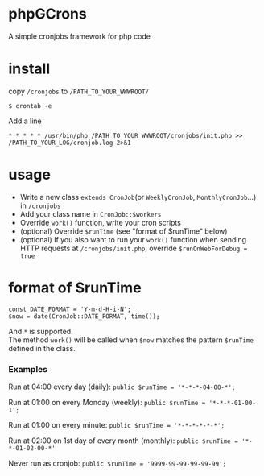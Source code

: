 # phpGCrons
A simple cronjobs framework for php code

# install

copy `/cronjobs` to `/PATH_TO_YOUR_WWWROOT/`
```
$ crontab -e
```
Add a line
```
* * * * * /usr/bin/php /PATH_TO_YOUR_WWWROOT/cronjobs/init.php >> /PATH_TO_YOUR_LOG/cronjob.log 2>&1
```

# usage

- Write a new class `extends CronJob`(or `WeeklyCronJob`, `MonthlyCronJob`...) in `/cronjobs`    
- Add your class name in `CronJob::$workers`    
- Override `work()` function, write your cron scripts    
- (optional) Override `$runTime` (see "format of $runTime" below)    
- (optional) If you also want to run your `work()` function when sending HTTP requests at `/cronjobs/init.php`, override `$runOnWebForDebug = true`    

# format of $runTime
```
const DATE_FORMAT = 'Y-m-d-H-i-N';
$now = date(CronJob::DATE_FORMAT, time());
```
And `*` is supported.    
The method `work()` will be called when `$now` matches the pattern `$runTime` defined in the class.    

### Examples
Run at 04:00 every day (daily):
```public $runTime = '*-*-*-04-00-*';```

Run at 01:00 on every Monday (weekly):
```public $runTime = '*-*-*-01-00-1';```

Run at 01:00 on every minute:
```public $runTime = '*-*-*-*-*-*';```

Run at 02:00 on 1st day of every month (monthly):
```public $runTime = '*-*-01-02-00-*'```

Never run as cronjob:
```public $runTime = '9999-99-99-99-99-99';```
